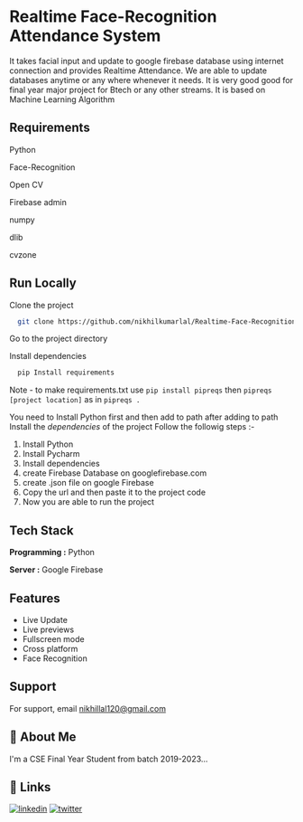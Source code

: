 
# Realtime Face-Recognition Attendance System

It takes facial input and update to google firebase database using internet connection and provides Realtime Attendance.
We are able to update databases anytime or any where whenever it needs.
It is very good good for final year major project for Btech or any other streams.
It is based on Machine Learning Algorithm


## Requirements
Python

Face-Recognition

Open CV

Firebase admin

numpy

dlib

cvzone
## Run Locally

Clone the project

```bash
  git clone https://github.com/nikhilkumarlal/Realtime-Face-Recognition-Attendance-System-.git
```

Go to the project directory




Install dependencies

```bash
  pip Install requirements
  ```
  
Note - to make requirements.txt use `pip install pipreqs` then `pipreqs [project location]` as in `pipreqs .`


You need to Install Python first and then add to path after adding to path Install the *dependencies*
of the project 
Follow the followig steps :-

1. Install Python
2. Install Pycharm 
3. Install dependencies
4. create Firebase Database on googlefirebase.com
4. create .json file on google Firebase
5. Copy the url and then paste it to the project code 
6. Now you are able to run the project
## Tech Stack

**Programming :** Python

**Server :** Google Firebase


## Features

- Live Update
- Live previews
- Fullscreen mode
- Cross platform
- Face Recognition


## Support

For support, email nikhillal120@gmail.com 


## 🚀 About Me
I'm a CSE Final Year Student from batch 2019-2023...


## 🔗 Links

[![linkedin](https://img.shields.io/badge/linkedin-0A66C2?style=for-the-badge&logo=linkedin&logoColor=white)](https://www.linkedin.com/in/nikhil-lal-978600210/)
[![twitter](https://img.shields.io/badge/twitter-1DA1F2?style=for-the-badge&logo=twitter&logoColor=white)](https://twitter.com/nikhil2212_)
